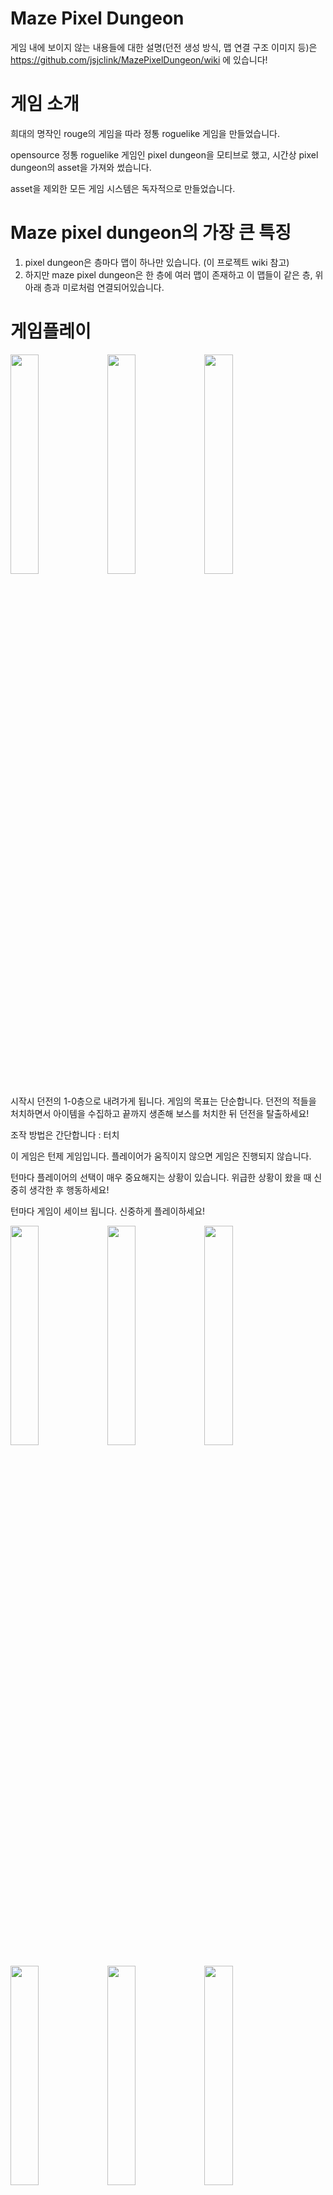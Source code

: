 # Maze Pixel Dungeon

게임 내에 보이지 않는 내용들에 대한 설명(던전 생성 방식, 맵 연결 구조 이미지 등)은
https://github.com/jsjclink/MazePixelDungeon/wiki 에 있습니다!

# 게임 소개
희대의 명작인 rouge의 게임을 따라 정통 roguelike 게임을 만들었습니다.

opensource 정통 roguelike 게임인 pixel dungeon을 모티브로 했고, 시간상 pixel dungeon의 asset을 가져와 썼습니다.

asset을 제외한 모든 게임 시스템은 독자적으로 만들었습니다.

# Maze pixel dungeon의 가장 큰 특징

1. pixel dungeon은 층마다 맵이 하나만 있습니다. (이 프로젝트 wiki 참고)
2. 하지만 maze pixel dungeon은 한 층에 여러 맵이 존재하고 이 맵들이 같은 층, 위 아래 층과 미로처럼 연결되어있습니다.

# 게임플레이

<p>
  <img width="30%" height="30%" src="https://user-images.githubusercontent.com/60886172/181493886-74afeb6a-cd9b-4077-90cd-00043581869b.jpg">
  <img width="30%" height="30%" src="https://user-images.githubusercontent.com/60886172/181493895-504404cd-4f59-411e-b0e7-9f99e396a09f.jpg">
  <img width="30%" height="30%" src="https://user-images.githubusercontent.com/60886172/181493929-aa8b7d0e-1059-4bdc-90eb-200e15b07cc6.jpg">
</p>

시작시 던전의 1-0층으로 내려가게 됩니다. 게임의 목표는 단순합니다. 던전의 적들을 처치하면서 아이템을 수집하고 끝까지 생존해 보스를 처치한 뒤 던전을 탈출하세요!

조작 방법은 간단합니다 : 터치

이 게임은 턴제 게임입니다. 플레이어가 움직이지 않으면 게임은 진행되지 않습니다.

턴마다 플레이어의 선택이 매우 중요해지는 상황이 있습니다. 위급한 상황이 왔을 때 신중히 생각한 후 행동하세요!

턴마다 게임이 세이브 됩니다. 신중하게 플레이하세요!

<p>
  <img width="30%" height="30%" src="https://user-images.githubusercontent.com/60886172/181494387-ec24c29c-1a54-4aea-b20e-3477bab7093a.jpg">
  <img width="30%" height="30%" src="https://user-images.githubusercontent.com/60886172/181494405-9b6d176a-f6dc-4f64-a976-37e13b87520d.jpg">
  <img width="30%" height="30%" src="https://user-images.githubusercontent.com/60886172/181494416-5020be19-4cd3-48dd-98cd-5312893be6e3.jpg">
</p>

<p>
  <img width="30%" height="30%" src="https://user-images.githubusercontent.com/60886172/181494445-319ec920-7e28-4d0d-a6c6-aaa17d78d532.jpg">
  <img width="30%" height="30%" src="https://user-images.githubusercontent.com/60886172/181494436-730fbf66-8f4e-4d4f-ab16-ec0a7abec80f.jpg">
  <img width="30%" height="30%" src="https://user-images.githubusercontent.com/60886172/181494484-10547076-875b-4f3b-a561-1a8e87874eed.jpg">
</p>

<p>
  <img width="30%" height="30%" src="https://user-images.githubusercontent.com/60886172/181494725-9851f60f-51c3-4ace-904e-6af7e9bdbd25.jpg">
  <img width="30%" height="30%" src="https://user-images.githubusercontent.com/60886172/181494494-30c448b8-e1e7-46f1-b6d3-b87051856642.png">
  <img width="30%" height="30%" src="https://user-images.githubusercontent.com/60886172/181494714-acf5849e-3071-4dab-beb6-fd3ca7173104.jpg">
</p>


# 기타

게임 시작 화면에 웅장한 bgm을 감상하세요

# wiki 일부 중요한 내용
# 01 hierarachy와 layer, map이라는 개념
픽던 보면 1층-5층 6층-10층 과 같이 5층마다 맵 컨셉이 바뀌는데 이렇게 한 컨셉으로 묶인 층들을 hierarchy로 부르고
layer는 층
map은 실제 플레이 하는 맵을 의미함

# 01-1 layer

픽던은 한 층에서 내려가면 바로 다음층으로 내려가짐
이 게임은 한 층에 여러 맵이 존재하고 그 맵들이 다른 층, 같은 층과 연결돼있음

# 01-2 random layer generator
생성한 맵 구조가 다음과 같음

hierarchy1, 2가 연결된 모습

![layer](https://user-images.githubusercontent.com/60886172/180501936-011ecdd8-fd56-40a7-9681-ab8c89e0e5d1.JPG)

hierarchy1

![layer1](https://user-images.githubusercontent.com/60886172/180501968-9fa63e0d-f332-4021-a184-3745f83b57e0.JPG)

hierarchy2

![layer2](https://user-images.githubusercontent.com/60886172/180501977-51bea9ec-f106-4d64-badb-87085ea5becd.JPG)

# 01-2 map

random map generator를 만들어서 사각형 모양의 맵을 생성함

![map](https://user-images.githubusercontent.com/60886172/180502963-ee10604c-ece1-4a02-be8e-a8da71d8c9df.JPG)

<p>
  <img width="30%" height="30%" src="https://user-images.githubusercontent.com/60886172/180503015-4997f04d-89ec-4fcb-a3e0-dbddee4ea593.jpg">
  <img width="30%" height="30%" src="https://user-images.githubusercontent.com/60886172/180503023-01f8d141-8a39-4b57-aac1-3d6bbc2126fb.jpg">
</p>

